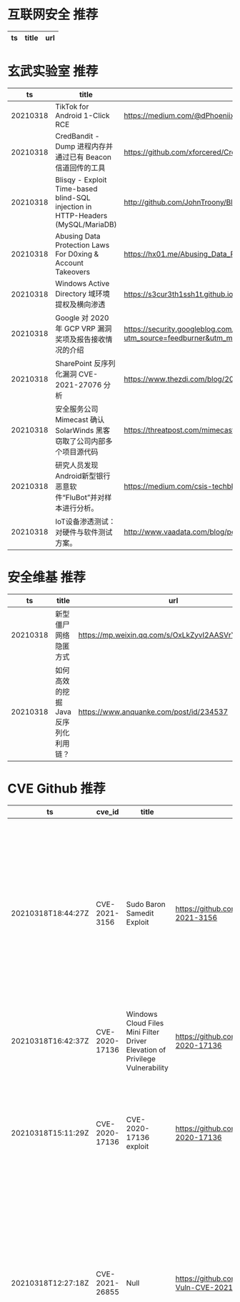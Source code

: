 # 互联网安全 推荐
| ts | title | url| 
| --- | --- | ---| 


# 玄武实验室 推荐
| ts | title | url| 
| --- | --- | ---| 
| 20210318 | TikTok for Android 1-Click RCE | https://medium.com/@dPhoeniixx/tiktok-for-android-1-click-rce-240266e78105| 
| 20210318 | CredBandit - Dump 进程内存并通过已有 Beacon 信道回传的工具 | https://github.com/xforcered/CredBandit| 
| 20210318 | Blisqy - Exploit Time-based blind-SQL injection in HTTP-Headers (MySQL/MariaDB) | http://github.com/JohnTroony/Blisqy| 
| 20210318 | Abusing Data Protection Laws For D0xing & Account Takeovers | https://hx01.me/Abusing_Data_Protection_Laws_For_D0xing_and_Account_Takeovers.pdf| 
| 20210318 | Windows Active Directory 域环境提权及横向渗透 | https://s3cur3th1ssh1t.github.io/The-most-common-on-premise-vulnerabilities-and-misconfigurations/| 
| 20210318 | Google 对 2020 年 GCP VRP 漏洞奖项及报告接收情况的介绍 | https://security.googleblog.com/2021/03/announcing-winners-of-2020-gcp-vrp-prize.html?utm_source=feedburner&utm_medium=feed&utm_campaign=Feed%3A+GoogleOnlineSecurityBlog+%28Google+Online+Security+Blog%29| 
| 20210318 | SharePoint 反序列化漏洞 CVE-2021-27076 分析 | https://www.thezdi.com/blog/2021/3/17/cve-2021-27076-a-replay-style-deserialization-attack-against-sharepoint| 
| 20210318 | 安全服务公司 Mimecast 确认 SolarWinds 黑客窃取了公司内部多个项目源代码 | https://threatpost.com/mimecast-solarwinds-attackers-stole-source-code/164847/| 
| 20210318 | 研究人员发现Android新型银行恶意软件“FluBot”并对样本进行分析。 | https://medium.com/csis-techblog/the-brief-glory-of-cabassous-flubot-a-private-android-banking-botnet-bc2ed7917027| 
| 20210318 | IoT设备渗透测试：对硬件与软件测试方案。 | http://www.vaadata.com/blog/pentest-iot-10-hardware-software-tests/| 


# 安全维基 推荐
| ts | title | url| 
| --- | --- | ---| 
| 20210318 | 新型僵尸网络隐匿方式 | https://mp.weixin.qq.com/s/OxLkZyvI2AASVrYUR4GPJg| 
| 20210318 | 如何高效的挖掘Java反序列化利用链？ | https://www.anquanke.com/post/id/234537| 


# CVE Github 推荐
| ts | cve_id | title | url | cve_detail| 
| --- | --- | --- | --- | ---| 
| 20210318T18:44:27Z | CVE-2021-3156 | Sudo Baron Samedit Exploit | https://github.com/worawit/CVE-2021-3156 | Sudo before 1.9.5p2 contains an off-by-one error that can result in a heap-based buffer overflow, which allows privilege escalation to root via %sudoedit -s% and a command-line argument that ends with a single backslash character.| 
| 20210318T16:42:37Z | CVE-2020-17136 | Windows Cloud Files Mini Filter Driver Elevation of Privilege Vulnerability | https://github.com/cssxn/CVE-2020-17136 | | 
| 20210318T15:11:29Z | CVE-2020-17136 | CVE-2020-17136 exploit | https://github.com/xyddnljydd/CVE-2020-17136 | Windows Cloud Files Mini Filter Driver Elevation of Privilege Vulnerability This CVE ID is unique from CVE-2020-17103, CVE-2020-17134.| 
| 20210318T12:27:18Z | CVE-2021-26855 | Null | https://github.com/shacojx/Scan-Vuln-CVE-2021-26855 | Microsoft Exchange Server Remote Code Execution Vulnerability This CVE ID is unique from CVE-2021-26412, CVE-2021-26854, CVE-2021-26857, CVE-2021-26858, CVE-2021-27065, CVE-2021-27078.| 
| 20210318T10:37:28Z | CVE-2021-21300 | Null | https://github.com/Faisal78123/CVE-2021-21300 | Git is an open-source distributed revision control system. In affected versions of Git a specially crafted repository that contains symbolic links as well as files using a clean/smudge filter such as Git LFS, may cause just-checked out script to be executed while cloning onto a case-insensitive file system such as NTFS, HFS+ or APFS (i.e. the default file systems on Windows and macOS). Note that clean/smudge filters have to be configured for that. Git for Windows configures Git LFS by default, and is therefore vulnerable. The problem has been patched in the versions published on Tuesday, March 9th, 2021. As a workaound, if symbolic link support is disabled in Git (e.g. via `git config --global core.symlinks false`), the described attack won%t work. Likewise, if no clean/smudge filters such as Git LFS are configured globally (i.e. _before_ cloning), the attack is foiled. As always, it is best to avoid cloning repositories from untrusted sources. The earliest impacted version is 2.14.2. The fix versions are: 2.30.1, 2.29.3, 2.28.1, 2.27.1, 2.26.3, 2.25.5, 2.24.4, 2.23.4, 2.22.5, 2.21.4, 2.20.5, 2.19.6, 2.18.5, 2.17.62.17.6.| 
| 20210318T00:55:42Z | CVE-2021-26855 | Microsoft Exchange Proxylogon Exploit Chain EXP分析 | https://github.com/r0ckysec/CVE-2021-26855-Exchange-RCE | Microsoft Exchange Server Remote Code Execution Vulnerability This CVE ID is unique from CVE-2021-26412, CVE-2021-26854, CVE-2021-26857, CVE-2021-26858, CVE-2021-27065, CVE-2021-27078.| 


# klee on Github 推荐
| ts | title | url | stars | forks| 
| --- | --- | --- | --- | ---| 
| 20210318T21:22:29Z | Null | https://github.com/TheBeehive/kleene | 0 | 0| 
| 20210318T14:38:42Z | RVT is a collection of tools/libraries to support both static and dynamic verification of Rust programs. | https://github.com/project-oak/rust-verification-tools | 111 | 9| 
| 20210318T14:05:42Z | An open-source Chinese font derived from Fontworks% Klee One. 一款基于 FONTWORKS 的 Klee One 的开源中文字体。 | https://github.com/lxgw/LxgwWenKai | 337 | 7| 
| 20210318T13:45:50Z | Git Blog | https://github.com/klee30810/klee30810.github.io | 0 | 0| 


# s2e on Github 推荐
| ts | title | url | stars | forks| 
| --- | --- | --- | --- | ---| 


# exploit on Github 推荐
| ts | title | url | stars | forks| 
| --- | --- | --- | --- | ---| 
| 20210318T23:52:26Z | A choose-your-own adventure game following the exploits of Kitty Fursbags | https://github.com/emilykmcullen/kitty_fursbags_story_game | 0 | 0| 
| 20210318T23:51:49Z | This is a fixed version I found of the Fiona Illegal items remover. The exploits have been patched in this version according to the dev and wanted to share it with you guys! This is not my work it is Funkemoney%s work and if u want this taken down, PM me :) | https://github.com/TheGoodDev725/Fiona-Fix | 0 | 0| 
| 20210318T23:49:16Z | i throw exploit POC%s here | https://github.com/0xmanjoos/Exploit-Development | 1 | 1| 
| 20210318T23:40:52Z | DDOS Archive  by RootSec (Scanners, BotNets (Mirai and QBot Premium & Normal and more), Exploits, Methods, Sniffers) | https://github.com/R00tS3c/DDOS-RootSec | 60 | 33| 
| 20210318T23:39:13Z | Null | https://github.com/CKScripts/RBLX-Exploit | 0 | 0| 
| 20210318T23:36:50Z | A CTF web app designed to teach software developers application security by showcasing what vulnerable code looks like, how to write code to exploit the vulnerability, and how to write code to patch the vulnerability. | https://github.com/neumaneuma/appseccheat.codes | 1 | 0| 
| 20210318T23:35:25Z | C# Memory Exploiting Utilities | https://github.com/OpenGamerTips/HackerFramework | 0 | 0| 
| 20210318T23:26:31Z | A post exploitation framework designed to operate covertly on heavily monitored environments | https://github.com/bats3c/shad0w | 1165 | 194| 
| 20210318T23:18:50Z | A single-core implementation of a cache timing side channel attack making use of the Prime+Probe exploit. | https://github.com/Incapamentum/Single-Core_CacheTiming-SideChannel | 0 | 0| 
| 20210318T22:53:36Z | forked version of funtuna, a homebrew ps2 app launcher designed to ease the pain of getting a stable exploit for those that have a console uncompatible with FreeMcBoot | https://github.com/israpps/Funtuna-Fork | 3 | 0| 


# backdoor on Github 推荐
| ts | title | url | stars | forks| 
| --- | --- | --- | --- | ---| 
| 20210318T23:43:56Z | libpcap based ICMP encrypted backdoor for linux. | https://github.com/hal3002/rooty | 112 | 38| 
| 20210318T23:43:27Z | Null | https://github.com/rlarjsdn2313/backdoor | 0 | 0| 
| 20210318T22:08:40Z | random backdoors with msf | https://github.com/0xcann0n/rev_shells | 0 | 0| 
| 20210318T21:34:30Z | The Stick Hacker is an advanced type backdoor made by myself (Ihatestick) this version is 0.1 beta | https://github.com/Ihatestick/The-Stick-Hacker | 1 | 0| 
| 20210318T20:50:00Z | Python botnet and backdoor | https://github.com/sweetsoftware/Ares | 1049 | 431| 
| 20210318T20:36:37Z | Linux & MacOS Backdoor | https://github.com/krissemicolon/hiddenbackdoor2 | 0 | 0| 
| 20210318T20:29:29Z | A demo and explanation of how backdoor poisoning in the form of a Trojan work in neural networks | https://github.com/adit-bala/Introduction-to-Trojans-in-AI | 0 | 0| 
| 20210318T13:33:22Z | UEFI driver that installs backdoor reachable from usermode on Windows | https://github.com/mathisvickie/efi-backdoor | 0 | 0| 
| 20210318T12:49:49Z | WMI无文件后门 | https://github.com/SAMOxtan/WMI_Fileless_Backdoor | 2 | 0| 
| 20210318T04:46:29Z | Protect your server against backdoors. | https://github.com/Xalalau/backdoor-shield | 1 | 0| 


# fuzz on Github 推荐
| ts | title | url | stars | forks| 
| --- | --- | --- | --- | ---| 
| 20210318T23:50:09Z | Basic fuzzer for malloc implementations | https://github.com/emeryberger/hangover | 4 | 1| 
| 20210318T23:38:16Z | This repository is for testing a number of open source applications for vulnerabilities using multiple fuzzers. | https://github.com/bartholomewHarris/fuzzingNode.jsApplications | 0 | 0| 
| 20210318T23:29:09Z | SecLists is the security tester%s companion. It%s a collection of multiple types of lists used during security assessments, collected in one place. List types include usernames, passwords, URLs, sensitive data patterns, fuzzing payloads, web shells, and many more. | https://github.com/danielmiessler/SecLists | 30449 | 15496| 
| 20210318T23:13:12Z | Null | https://github.com/blahblah5555/fuzz | 0 | 0| 
| 20210318T22:58:19Z | Fuzzster - fuzzy matching web application | https://github.com/datahappy1/go_fuzzymatch_webapp | 0 | 0| 
| 20210318T22:05:07Z | A type-safe fuzzy string matcher | https://github.com/citizennet/purescript-fuzzy | 18 | 1| 
| 20210318T22:04:52Z | REST API Fuzz Testing (RAFT): Source code for self-hosted service developed for Azure, including the API, orchestration engine, and default set of security tools (including MSR%s RESTler), that enables developers to embed security tooling into their CI/CD workflows | https://github.com/microsoft/rest-api-fuzz-testing | 119 | 18| 
| 20210318T21:47:57Z | Null | https://github.com/Sambigeara/fuzzynote | 2 | 1| 
| 20210318T21:34:08Z | Null | https://github.com/VeriBlock/fuzz-corpus | 0 | 1| 
| 20210318T21:31:19Z | CS 4152 Project | https://github.com/nicbarone/Fuzzy-Kiwi | 0 | 0| 



# 日更新程序

